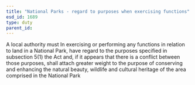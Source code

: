 ```yaml
---
title: "National Parks - regard to purposes when exercising functions"
esd_id: 1689
type: duty
parent_id:  
---
```


A local authority must In exercising or performing any functions in relation to land in a National Park, have regard to the purposes specified in subsection 5(1) the Act and, if it appears that there is a conflict between those purposes, shall attach greater weight to the purpose of conserving and enhancing the natural beauty, wildlife and cultural heritage of the area comprised in the National Park

